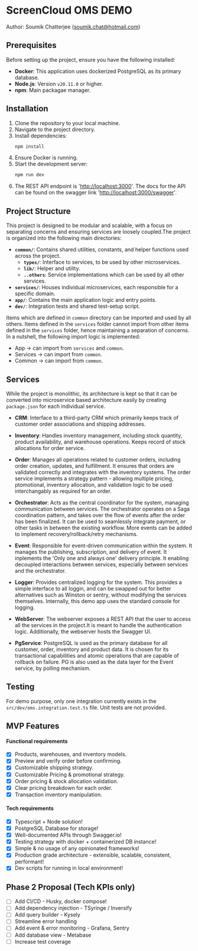 # ScreenCloud OMS DEMO
Author: Soumik Chatterjee (soumik.chat@hotmail.com)

## Prerequisites

Before setting up the project, ensure you have the following installed:

- **Docker**: This application uses dockerized PostgreSQL as its primary database.
- **Node.js**: Version `v20.11.0` or higher.
- **npm**: Main packagae manager.

## Installation

1. Clone the repository to your local machine.
2. Navigate to the project directory.
3. Install dependencies:
	```bash
	npm install
	```
4. Ensure Docker is running.
5. Start the development server:
	```bash
	npm run dev
	```
6. The REST API endpoint is '<http://localhost:3000>'. The docs for the API can be found on the swagger link '<http://localhost:3000/swagger>'.

## Project Structure

This project is designed to be modular and scalable, with a focus on separating concerns and ensuring services are loosely coupled.The project is organized into the following main directories:

- **`common/`**: Contains shared utilities, constants, and helper functions used across the project.
  - **`types/`**: Interface to services, to be used by other microservices.
  - **`lib/`**: Helper and utility.
  - **`..others`**: Service implementations which can be used by all other services.
- **`services/`**: Houses individual microservices, each responsible for a specific domain.
- **`app/`**: Contains the main application logic and entry points.
- **`dev/`**: Integration tests and shared test-setup script.

Items which are defined in `common` directory can be imported and used by all others. Items defined in the `services` folder cannot import from other items defined in the `services` folder, hence maintaining a separation of concerns. In a nutshell, the following import logic is implemented:

- App -> can import from `services` and `common`.
- Services -> can import from `common`.
- Common -> can import from `common`.

## Services

While the project is monolithic, its architecture is kept so that it can be converted into microservice based architecture easily by creating `package.json` for each individual service.

- **CRM**: Interface to a third-party CRM which primarily keeps track of customer order associations and shipping addresses.

- **Inventory**: Handles inventory management, including stock quantity, product availability, and warehouse operations. Keeps record of stock allocations for order service.

- **Order**: Manages all operations related to customer orders, including order creation, updates, and fulfillment. It ensures that orders are validated correctly and integrates with the inventory systems. The order service implements a strategy pattern - allowing multiple pricing, ptomotional, inventory allocation, and validation logic to be used interchangably as required for an order.

- **Orchestrator**: Acts as the central coordinator for the system, managing communication between services. The orchestrator operates on a Saga coordination pattern, and takes over the flow of events after the order has been finalized. It can be used to seamlessly integrate payment, or other tasks in between the existing workflow. More events can be added to implement recovery/rollback/retry mechanisms.

- **Event**: Responsible for event-driven communication within the system. It manages the publishing, subscription, and delivery of event. It inplements the 'Only one and always one' delivery principle. It enabling decoupled interactions between services, especially between services and the orchestrator.

- **Logger**: Provides centralized logging for the system. This provides a simple interface to all loggin, and can be swapped out for better alternatives such as Winston or sentry, without modifying the services themselves. Internally, this demo app uses the standard console for logging.

- **WebServer**: The webserver exposes a REST API that the user to access all the services in the project.It is meant to handle the authentication logic. Additionally, the webserver hosts the Swagger UI.

- **PgService**: PostgreSQL is used as the primary database for all customer, order, inventory and product data. It is chosen for its transactional capabilities and atomic operations that are capable of rollback on failure. PG is also used as the data layer for the Event service, by polling mechanism.

## Testing

For demo purpose, only one integration currently exists in the `src/dev/oms.integration.test.ts` file. Unit tests are not provided.

## MVP Features

#### Functional requirements

- [x] Products, warehouses, and inventory models.
- [x] Preview and verify order before confirming.
- [x] Customizable shipping strategy.
- [x] Customizable Pricing & promotional strategy.
- [x] Order pricing & stock allocation validation.
- [x] Clear pricing breakdown for each order.
- [x] Transaction inventory manipulation.

#### Tech requirements

- [x] Typescript + Node solution!
- [x] PostgreSQL Database for storage!
- [x] Well-documented APIs through Swagger.io!
- [x] Testing strategy with docker + containerized DB instance!
- [x] Simple & no usage of any opinionated frameworks!
- [x] Production grade architecture - extensible, scalable, consistent, performant!
- [x] Dev scripts for running in local environment!

## Phase 2 Proposal (Tech KPIs only)

- [ ] Add CI/CD - Husky, docker compose!
- [ ] Add dependency injection - TSyringe / Inversify
- [ ] Add query builder - Kysely
- [ ] Streamline error handling
- [ ] Add event & error monitoring - Grafana, Sentry
- [ ] Add database view - Metabase
- [ ] Increase test coverage
